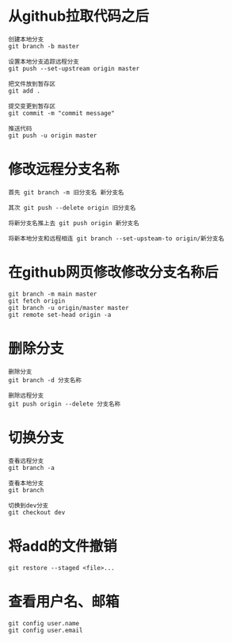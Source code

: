 # 从github拉取代码之后

~~~
创建本地分支
git branch -b master

设置本地分支追踪远程分支
git push --set-upstream origin master

把文件放到暂存区
git add .

提交变更到暂存区
git commit -m "commit message"

推送代码
git push -u origin master
~~~

# 修改远程分支名称

~~~
首先 git branch -m 旧分支名 新分支名

其次 git push --delete origin 旧分支名

将新分支名推上去 git push origin 新分支名

将新本地分支和远程相连 git branch --set-upsteam-to origin/新分支名
~~~

# 在github网页修改修改分支名称后

~~~
git branch -m main master
git fetch origin
git branch -u origin/master master
git remote set-head origin -a
~~~

# 删除分支

~~~
删除分支
git branch -d 分支名称

删除远程分支
git push origin --delete 分支名称
~~~



# 切换分支

~~~
查看远程分支
git branch -a

查看本地分支
git branch

切换到dev分支
git checkout dev
~~~



# 将add的文件撤销

~~~
git restore --staged <file>...
~~~



# 查看用户名、邮箱

~~~
git config user.name
git config user.email
~~~

